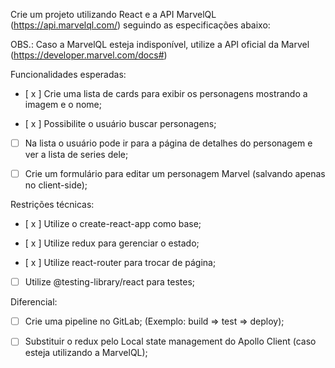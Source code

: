 Crie um projeto utilizando React e a API MarvelQL (https://api.marvelql.com/) seguindo as especificações abaixo:

OBS.: Caso a MarvelQL esteja indisponível, utilize a API oficial da Marvel (https://developer.marvel.com/docs#)



Funcionalidades esperadas:

  - [ x ] Crie uma lista de cards para exibir os personagens mostrando a imagem e o nome;

  - [ x ] Possibilite o usuário buscar personagens;

  - [  ] Na lista o usuário pode ir para a página de detalhes do personagem e ver a lista de series dele;

  - [  ] Crie um formulário para editar um personagem Marvel (salvando apenas no client-side);


Restrições técnicas:

  - [ x ] Utilize o create-react-app como base;

  - [ x ] Utilize redux para gerenciar o estado;

  - [ x ] Utilize react-router para trocar de página;

  - [  ] Utilize @testing-library/react para testes;


Diferencial:

  - [  ] Crie uma pipeline no GitLab; (Exemplo: build => test => deploy);

  - [  ] Substituir o redux pelo Local state management do Apollo Client (caso esteja utilizando a MarvelQL);
